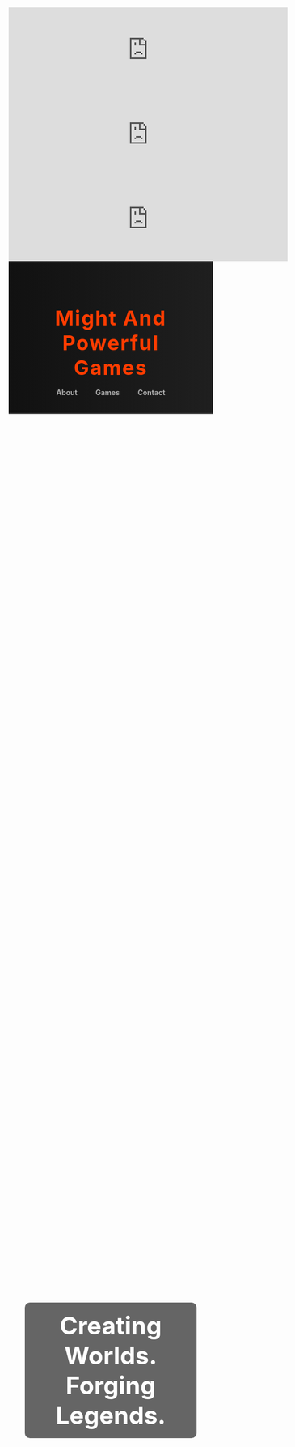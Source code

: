 <iframe height="167" frameborder="0" src="https://itch.io/embed/3363299" width="552"><a href="https://mightyandpowerfulgames.itch.io/mapgrid">MAPGrid - 3D Tilemap/World Builder for Unity by MightyAndPowerfulGames</a></iframe>

<iframe src="https://itch.io/embed/3394651" width="552" height="167" frameborder="0"><a href="https://mightyandpowerfulgames.itch.io/steampunk-pirates-extremely-early-access">Steampunk Pirates - Mechanics Prototype by MightyAndPowerfulGames</a></iframe>

<iframe width="552" height="167" frameborder="0" src="https://itch.io/embed/3375375"><a href="https://mightyandpowerfulgames.itch.io/assortment-of-pixel-characters-with-animations">Assortment of Pixel Characters with Animations by MightyAndPowerfulGames</a></iframe>

<!DOCTYPE html>
<html lang="en">
<head>
  <meta charset="UTF-8" />
  <meta name="viewport" content="width=device-width, initial-scale=1.0"/>
  <title>Might And Powerful Games</title>
  <link href="https://fonts.googleapis.com/css2?family=Orbitron:wght@500&family=Roboto&display=swap" rel="stylesheet">
  <style>
    * {
      margin: 0;
      padding: 0;
      box-sizing: border-box;
    }

    body {
      font-family: 'Roboto', sans-serif;
      background: #0e0e0e;
      color: #f5f5f5;
      line-height: 1.6;
    }

    header {
      background: linear-gradient(to right, #111, #1f1f1f);
      padding: 2rem;
      text-align: center;
      border-bottom: 2px solid #444;
    }

    header h1 {
      font-family: 'Orbitron', sans-serif;
      font-size: 2.5rem;
      color: #ff3c00;
      letter-spacing: 2px;
    }

    nav {
      margin-top: 1rem;
    }

    nav a {
      color: #aaa;
      margin: 0 1rem;
      text-decoration: none;
      font-weight: bold;
      transition: color 0.3s ease;
    }

    nav a:hover {
      color: #ff3c00;
    }

    .hero {
      background: url('https://images.unsplash.com/photo-1600195077078-4c3d0c2e6e8b') no-repeat center center/cover;
      height: 90vh;
      display: flex;
      align-items: center;
      justify-content: center;
      text-align: center;
      color: white;
      padding: 2rem;
    }

    .hero h2 {
      font-size: 3rem;
      background: rgba(0, 0, 0, 0.6);
      padding: 1rem 2rem;
      border-radius: 10px;
    }

    section {
      padding: 4rem 2rem;
      max-width: 1100px;
      margin: auto;
    }

    .about, .games {
      margin-bottom: 4rem;
    }

    .about h3, .games h3 {
      font-size: 2rem;
      margin-bottom: 1rem;
      color: #ff3c00;
    }

    .about p {
      font-size: 1.1rem;
      color: #ccc;
    }

    .games-grid {
      display: grid;
      grid-template-columns: repeat(auto-fit, minmax(250px, 1fr));
      gap: 2rem;
      margin-top: 2rem;
    }

    .game-card {
      background: #1c1c1c;
      border: 1px solid #333;
      border-radius: 10px;
      overflow: hidden;
      transition: transform 0.3s ease;
    }

    .game-card:hover {
      transform: scale(1.05);
    }

    .game-card img {
      width: 100%;
      height: 180px;
      object-fit: cover;
    }

    .game-card h4 {
      padding: 1rem;
      font-size: 1.2rem;
      color: #fff;
    }

    footer {
      background: #111;
      color: #888;
      padding: 2rem;
      text-align: center;
      border-top: 2px solid #444;
    }

    footer a {
      color: #ff3c00;
      text-decoration: none;
    }

    @media (max-width: 600px) {
      .hero h2 {
        font-size: 2rem;
      }
    }
  </style>
</head>
<body>

  <header>
    <h1>Might And Powerful Games</h1>
    <nav>
      <a href="#about">About</a>
      <a href="#games">Games</a>
      <a href="#contact">Contact</a>
    </nav>
  </header>

  <div class="hero">
    <h2>Creating Worlds. Forging Legends.</h2>
  </div>

  <section id="about" class="about">
    <h3>About Us</h3>
    <p>
      We are a passionate indie game studio focused on delivering immersive, story-driven, and visually stunning experiences. 
      At Might And Powerful Games, we believe in the magic of interactive storytelling and the power of gameplay to inspire and challenge.
    </p>
  </section>

  <section id="games" class="games">
    <h3>Our Games</h3>
    <div class="games-grid">
      <div class="game-card">
        <img src="https://images.unsplash.com/photo-1605902711622-cfb43c4437d4" alt="Game 1" />
        <h4>Chrono Blades</h4>
      </div>
      <div class="game-card">
        <img src="https://images.unsplash.com/photo-1558981403-c5f9891a4a59" alt="Game 2" />
        <h4>Shadow Realms</h4>
      </div>
      <div class="game-card">
        <img src="https://images.unsplash.com/photo-1568605114967-8130f3a36994" alt="Game 3" />
        <h4>Skyforge: Awakening</h4>
      </div>
    </div>
  </section>

  <footer id="contact">
    <p>Contact us: <a href="mailto:contact@mightandpowerfulgames.com">contact@mightandpowerfulgames.com</a></p>
    <p>&copy; 2025 Might And Powerful Games. All rights reserved.</p>
  </footer>

</body>
</html>
